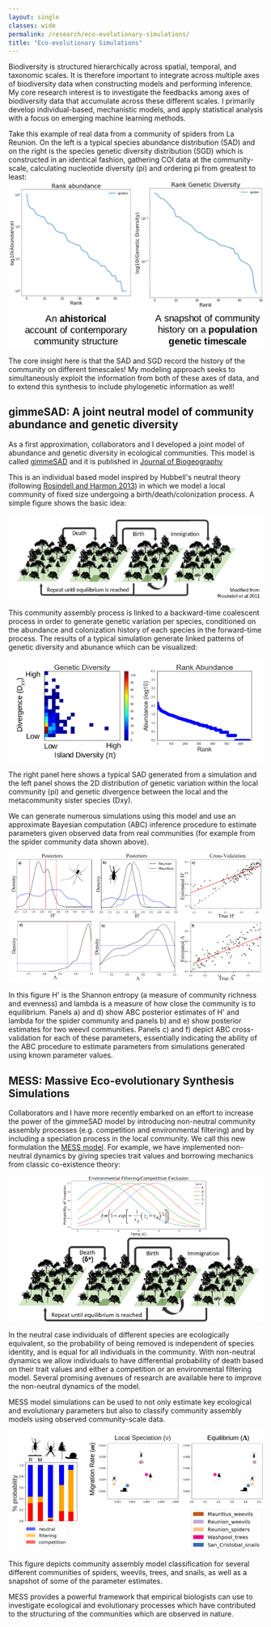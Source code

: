 ```yaml
---
layout: single
classes: wide
permalink: /research/eco-evolutionary-simulations/
title: "Eco-evolutionary Simulations"
---
```


Biodiversity is structured hierarchically across spatial, temporal, and
taxonomic scales. It is therefore important to integrate across multiple
axes of biodiversity data when constructing models and performing inference.
My core research interest is to investigate the feedbacks among axes of
biodiversity data that accumulate across these different scales. I primarily
develop individual-based, mechanistic models, and apply statistical analysis
with a focus on emerging machine learning methods.

Take this example of real data from a community of spiders from La Reunion.
On the left is a typical species abundance distribution (SAD) and on the right
is the species genetic diversity distribution (SGD) which is constructed in an
identical fashion, gathering COI data at the community-scale, calculating
nucleotide diversity (pi) and ordering pi from greatest to least:
![Empirical SAD and SGD](/assets/images/gimmeSAD-Abundance-Genetic-data.png)

The core insight here is that the SAD and SGD record the history of the
community on different timescales! My modeling approach seeks to simultaneously
exploit the information from both of these axes of data, and to extend this
synthesis to include phylogenetic information as well!

## gimmeSAD: A joint neutral model of community abundance and genetic diversity
As a first approximation, collaborators and I developed a joint model of
abundance and genetic diversity in ecological communities. This model is called
[gimmeSAD](https://github.com/isaacovercast/gimmeSAD) and it is published in
[Journal of Biogeography](https://onlinelibrary.wiley.com/doi/abs/10.1111/jbi.13541)

This is an individual based model inspired by Hubbell's neutral theory (following
[Rosindell and Harmon 2013](https://onlinelibrary.wiley.com/doi/full/10.1111/jbi.12064))
in which we model a local community of fixed size
undergoing a birth/death/colonization process. A simple figure shows the basic idea:

![Forward-time Community Assembly Model](/assets/images/gimmeSAD-Assembly-Model.png)

This community assembly process is linked to a backward-time coalescent process
in order to generate genetic variation per species, conditioned on the abundance
and colonization history of each species in the forward-time process. The results
of a typical simulation generate linked patterns of genetic diversity and
abunance which can be visualized:

![Simulated 2D-SGD and SAD](/assets/images/gimmeSAD-Simulations.png)

The right panel here shows a typical SAD generated from a simulation and the
left panel shows the 2D distribution of genetic variation within the local
community (pi) and genetic divergence between the local and the metacommunity sister
species (Dxy).

We can generate numerous simulations using this model and use an approximate
Bayesian computation (ABC) inference procedure to estimate parameters given observed
data from real communities (for example from the spider community data shown
above).

![gimmeSAD Empirical Results](/assets/images/gimmeSAD-Empirical.png)

In this figure H' is the Shannon entropy (a measure of community richness and
evenness) and lambda is a measure of how close the community is to equilibrium.
Panels a) and d) show ABC posterior estimates of H' and lambda for the spider
community and panels b) and e) show posterior estimates for two weevil
communities. Panels c) and f) depict ABC cross-validation for each of these
parameters, essentially indicating the ability of the ABC procedure to
estimate parameters from simulations generated using known parameter values.

## MESS: Massive Eco-evolutionary Synthesis Simulations

Collaborators and I have more recently embarked on an effort to increase the
power of the gimmeSAD model by introducing non-neutral community assembly
processes (e.g. competition and environmental filtering) and by including a
speciation process in the local community. We call this new formulation the
[MESS model](https://github.com/messdiv/MESS). For example, we have implemented
non-neutral dynamics by giving species trait values and borrowing mechanics
from classic co-existence theory:

![MESS Non-neutral Dynamics](/assets/images/MESS-Non-Neutral-Dynamics.png)

In the neutral case individuals of different species are ecologically equivalent,
so the probability of being removed is independent of species identity, and is
equal for all individuals in the community. With non-neutral dynamics we allow
individuals to have differential probability of death based on their trait
values and either a competition or an environmental filtering model. Several
promising avenues of research are available here to improve the non-neutral
dynamics of the model.

MESS model simulations can be used to not only estimate key ecological and
evolutionary parameters but also to classify community assembly models using
observed community-scale data.

![MESS Empirical Results](/assets/images/MESS-Results.png)

This figure depicts community assembly model classification for several different
communities of spiders, weevils, trees, and snails, as well as a snapshot of
some of the parameter estimates.

MESS provides a powerful framework that empirical biologists can use to
investigate ecological and evolutionary processes which have contributed to
the structuring of the communities which are observed in nature.
